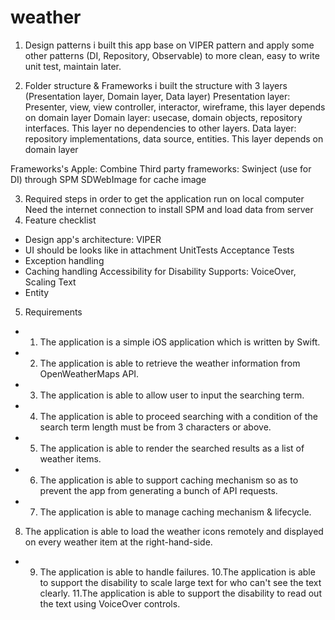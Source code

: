 # weather
1. Design patterns
i built this app base on VIPER pattern and apply some other patterns (DI, Repository, Observable) to more clean, easy to write unit test, maintain later.

2. Folder structure & Frameworks
i built the structure with 3 layers (Presentation layer, Domain layer, Data layer)
Presentation layer: Presenter, view, view controller, interactor, wireframe, this layer depends on domain layer
Domain layer: usecase, domain objects, repository interfaces. This layer no dependencies to other layers.
Data layer: repository implementations, data source, entities. This layer depends on domain layer

Frameworks's Apple: Combine
Third party frameworks: 
        Swinject (use for DI) through SPM
        SDWebImage for cache image

3. Required steps in order to get the application run on local computer
Need the internet connection to install SPM and load data from server
4. Feature checklist
- Design app's architecture: VIPER
- UI should be looks like in attachment
UnitTests
Acceptance Tests
- Exception handling
- Caching handling
Accessibility for Disability Supports: VoiceOver, Scaling Text
- Entity
5. Requirements
- 1. The application is a simple iOS application which is written by Swift.
- 2. The application is able to retrieve the weather information from OpenWeatherMaps API.
- 3. The application is able to allow user to input the searching term.
- 4. The application is able to proceed searching with a condition of the search term length must be from 3 characters or above.
- 5. The application is able to render the searched results as a list of weather items.
- 6. The application is able to support caching mechanism so as to prevent the app from generating a bunch of API requests.
- 7. The application is able to manage caching mechanism & lifecycle.
8. The application is able to load the weather icons remotely and displayed on every weather item at the right-hand-side.
- 9. The application is able to handle failures.
10.The application is able to support the disability to scale large text for who can't see the text clearly.
11.The application is able to support the disability to read out the text using VoiceOver controls.

